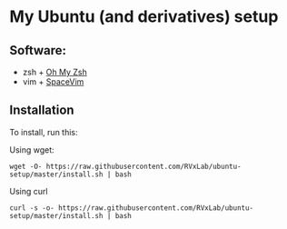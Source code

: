 # My Ubuntu (and derivatives) setup

## Software:

 - zsh + [Oh My Zsh](https://github.com/ohmyzsh/ohmyzsh)
 - vim + [SpaceVim](https://spacevim.org)

## Installation

To install, run this:

Using wget:

```
wget -O- https://raw.githubusercontent.com/RVxLab/ubuntu-setup/master/install.sh | bash
```

Using curl

```
curl -s -o- https://raw.githubusercontent.com/RVxLab/ubuntu-setup/master/install.sh | bash
```
